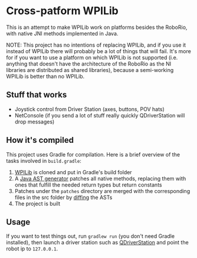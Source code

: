 # Cross-patform WPILib

This is an attempt to make WPILib work on platforms besides the RoboRio, with native JNI methods implemented in Java.

NOTE: This project has no intentions of replacing WPILib, and if you use it instead of WPILib there will probably be a lot of things that will fail. It's more for if you want to use a platform on which WPILib is not supported (i.e. anything that doesn't have the architecture of the RoboRio as the NI libraries are distributed as shared libraries), because a semi-working WPILib is better than no WPILib.

## Stuff that works

* Joystick control from Driver Station (axes, buttons, POV hats)
* NetConsole (if you send a lot of stuff really quickly QDriverStation will drop messages)

## How it's compiled

This project uses Gradle for compilation. Here is a brief overview of the tasks involved in `build.gradle`:

1. [WPILib](github.com/wpilibsuite/allwpilib) is cloned  and put in Gradle's build folder
2. A [Java AST generator](https://github.com/javaparser/javaparser) patches all  native methods, replacing them with ones that fulfill the  needed return types but return constants
3. Patches under the `patches` directory are merged with the corresponding files in the src folder by [diffing](https://github.com/SQiShER/java-object-diff) the ASTs
4. The project is built

## Usage

If you want to test things out, run `gradlew run` (you don't need Gradle installed), then launch a driver station such as [QDriverStation](https://github.com/FRC-Utilities/QDriverStation) and point the robot ip to `127.0.0.1`.
